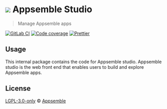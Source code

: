 # ![](https://gitlab.com/appsemble/appsemble/-/raw/0.20.31/config/assets/logo.svg) Appsemble Studio

> Manage Appsemble apps

[![GitLab CI](https://gitlab.com/appsemble/appsemble/badges/0.20.31/pipeline.svg)](https://gitlab.com/appsemble/appsemble/-/releases/0.20.31)
[![Code coverage](https://codecov.io/gl/appsemble/appsemble/branch/0.20.31/graph/badge.svg)](https://codecov.io/gl/appsemble/appsemble)
[![Prettier](https://img.shields.io/badge/code_style-prettier-ff69b4.svg)](https://prettier.io)

## Usage

This internal package contains the code for Appsemble studio. Appsemble studio is the web front end
that enables users to build and explore Appsemble apps.

## License

[LGPL-3.0-only](https://gitlab.com/appsemble/appsemble/-/blob/0.20.31/LICENSE.md) ©
[Appsemble](https://appsemble.com)
